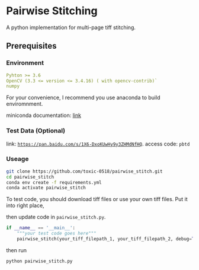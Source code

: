 # Pairwise Stitching
A python implementation for multi-page tiff stitching.

## Prerequisites

### Environment
```yaml
Pyhton >= 3.6
OpenCV (3.3 <= version <= 3.4.16) ( with opencv-contrib)`
numpy
```

For your convenience, I recommend you use anaconda to build enviromnment.

miniconda documentation: [link](https://docs.conda.io/en/latest/miniconda.html)

### Test Data (Optional)
link: [`https://pan.baidu.com/s/1X6-DxoKUwHy9y3ZHMdNfHQ`](https://pan.baidu.com/s/1X6-DxoKUwHy9y3ZHMdNfHQ).  access code: `pbtd` 

### Useage

```sh
git clone https://github.com/toxic-0518/pairwise_stitch.git
cd pairwise_stitch
conda env create -f requirements.yml
conda activate pairwise_stitch
```

To test code, you should download tiff files or use your own tiff files. Put it into right place,

then update code in `pairwise_stitch.py`.

```python
if __name__ == '__main__':
    """your test code goes here"""
    pairwise_stitch(your_tiff_filepath_1, your_tiff_filepath_2, debug=True)
```

then run
```bash
python pairwise_stitch.py
```

